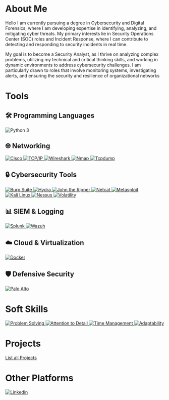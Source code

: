 
# About Me
Hello
I am currently pursuing a degree in Cybersecurity and Digital Forensics, where I am developing expertise in identifying, analyzing, and mitigating cyber threats. My primary interests lie in Security Operations Center (SOC) roles and Incident Response, where I can contribute to detecting and responding to security incidents in real time.

My goal is to become a Security Analyst, as I thrive on analyzing complex problems, utilizing my technical and critical thinking skills, and working in dynamic environments to address cybersecurity challenges. I am particularly drawn to roles that involve monitoring systems, investigating alerts, and ensuring the security and resilience of organizational networks


# Tools
## 🛠️ Programming Languages  
<img src="https://img.shields.io/badge/Python_3-3776AB?logo=python&logoColor=white" alt="Python 3" />  

## 🌐 Networking  
<a href="https://www.cisco.com" target="_blank">  
  <img src="https://img.shields.io/badge/Cisco-1BA0D7?logo=cisco&logoColor=white" alt="Cisco" />  
</a>  
<a href="https://en.wikipedia.org/wiki/TCP/IP_model" target="_blank">  
  <img src="https://img.shields.io/badge/TCP/IP-2C4D7E?logo=icloud&logoColor=white" alt="TCP/IP" />  
</a>  
<a href="https://www.wireshark.org/" target="_blank">  
  <img src="https://img.shields.io/badge/Wireshark-1679A7?logo=wireshark&logoColor=white" alt="Wireshark" />  
</a>  
<a href="https://nmap.org" target="_blank">  
  <img src="https://img.shields.io/badge/Nmap-4AA743?logo=Nmap&logoColor=white" alt="Nmap" />  
</a>  
<a href="https://www.tcpdump.org" target="_blank">  
  <img src="https://img.shields.io/badge/tcpdump-FF6F61?logo=gnu-bash&logoColor=white" alt="Tcpdump" />  
</a>  

## 🔒 Cybersecurity Tools  
<a href="https://portswigger.net/burp" target="_blank">  
  <img src="https://img.shields.io/badge/Burp_Suite-FF6C37?logo=burp-suite&logoColor=white" alt="Burp Suite" />  
</a>  
<a href="https://github.com/vanhauser-thc/thc-hydra" target="_blank">  
  <img src="https://img.shields.io/badge/Hydra-8A4182?logo=kalilinux&logoColor=white" alt="Hydra" />  
</a>  
<a href="https://www.openwall.com/john" target="_blank">  
  <img src="https://img.shields.io/badge/John_the_Ripper-FF0000?logo=openwall&logoColor=white" alt="John the Ripper" />  
</a>  
<a href="https://netcat.sourceforge.net/" target="_blank">  
  <img src="https://img.shields.io/badge/Netcat-0294CC?logo=gnu-netcat&logoColor=white" alt="Netcat" />  
</a>  
<a href="https://www.metasploit.com" target="_blank">  
  <img src="https://img.shields.io/badge/Metasploit-FF0000?logo=metasploit&logoColor=white" alt="Metasploit" />  
</a>  
<a href="https://www.kali.org/" target="_blank">  
  <img src="https://img.shields.io/badge/Kali_Linux-557C94?logo=kalilinux&logoColor=white" alt="Kali Linux" />  
</a>  
<a href="https://www.tenable.com/products/nessus" target="_blank">  
  <img src="https://img.shields.io/badge/Nessus-00A8E0?logo=tenable&logoColor=white" alt="Nessus" />  
</a>  
<a href="https://volatilityfoundation.org/" target="_blank">  
  <img src="https://img.shields.io/badge/Volatility-000000?logo=volatility&logoColor=white" alt="Volatility" />  
</a>  

## 📊 SIEM & Logging  
<a href="https://www.splunk.com" target="_blank">  
  <img src="https://img.shields.io/badge/Splunk-000000?logo=splunk&logoColor=white" alt="Splunk" />  
</a>  
<a href="https://wazuh.com/" target="_blank">  
  <img src="https://img.shields.io/badge/Wazuh-00B388?logo=wazuh&logoColor=white" alt="Wazuh" />  
</a>  

## ☁️ Cloud & Virtualization  
<a href="https://www.docker.com" target="_blank">  
  <img src="https://img.shields.io/badge/Docker-2496ED?logo=docker&logoColor=white" alt="Docker" />  
</a>  

## 🛡️ Defensive Security  
<a href="https://www.paloaltonetworks.com" target="_blank">  
  <img src="https://img.shields.io/badge/Palo_Alto-00A2E8?logo=paloalto&logoColor=white" alt="Palo Alto" />  
</a>  


# Soft Skills  

<a href="#" target="_blank">  
  <img src="https://img.shields.io/badge/Problem_Solving-0066CC?logo=lightbulb&logoColor=white" alt="Problem Solving" />  
</a>  
<a href="#" target="_blank">  
  <img src="https://img.shields.io/badge/Attention_to_Detail-FFC107?logo=magnifying-glass&logoColor=black" alt="Attention to Detail" />  
</a>  
<a href="#" target="_blank">  
  <img src="https://img.shields.io/badge/Time_Management-00B388?logo=clock&logoColor=white" alt="Time Management" />  
</a>  
<a href="#" target="_blank">  
  <img src="https://img.shields.io/badge/Adaptability-FF6C37?logo=arrows-rotate&logoColor=white" alt="Adaptability" />  
</a>  

# Projects
[List all Projects](https://github.com/jj-xx/jx/blob/main/Projects.md)


# Other Platforms
<a href="https://github.com/yourusername" target="_blank">
<img src="https://img.shields.io/badge/Linkedin-informational" alt="Linkedin" />
</a>


